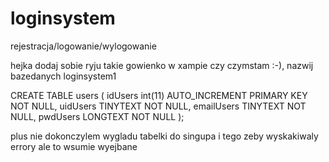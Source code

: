 # loginsystem
rejestracja/logowanie/wylogowanie

hejka
dodaj sobie ryju takie gowienko w xampie czy czymstam :-), nazwij bazedanych loginsystem1


CREATE TABLE users (
idUsers int(11) AUTO_INCREMENT PRIMARY KEY NOT NULL,
uidUsers TINYTEXT NOT NULL,
emailUsers TINYTEXT NOT NULL,
pwdUsers LONGTEXT NOT NULL
);



plus nie dokonczylem wygladu tabelki do singupa i tego zeby wyskakiwaly errory ale to wsumie wyejbane
